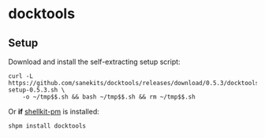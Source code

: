 # docktools

## Setup

Download and install the self-extracting setup script:

```
curl -L https://github.com/sanekits/docktools/releases/download/0.5.3/docktools-setup-0.5.3.sh \
    -o ~/tmp$$.sh && bash ~/tmp$$.sh && rm ~/tmp$$.sh
```


Or **if** [shellkit-pm](https://github.com/sanekits/shellkit-pm) is installed:

    shpm install docktools

##
